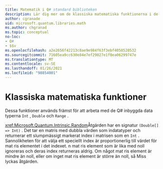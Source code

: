 ```yaml
---
title: Matematik i Q# standard biblioteken
description: Lär dig mer om de klassiska matematiska funktionerna i de Q# standard bibliotek som används med de inbyggda data typerna.
author: cgranade
uid: microsoft.quantum.libraries.math
ms.author: chgranad
ms.topic: conceptual
no-loc:
- Q#
- $$v
ms.openlocfilehash: a2e2656f42213c8ae9e984f63f3ebf4058520532
ms.sourcegitcommit: 71605ea9cc630e84e7ef29027e1f0ea06299747e
ms.translationtype: MT
ms.contentlocale: sv-SE
ms.lasthandoff: 01/26/2021
ms.locfileid: "98854001"
---
```

# <a name="classical-mathematical-functions"></a>Klassiska matematiska funktioner #

Dessa funktioner används främst för att arbeta med de Q# inbyggda data typerna `Int` , `Double` och `Range` .

<xref:Microsoft.Quantum.Intrinsic.Random>Åtgärden har en signatur `(Double[] => Int)` .
Det tar en matris med dubbla värden som indatatyper och returnerar ett slumpmässigt markerat index i matrisen som en `Int` .
Sannolikheten för att välja ett speciellt index är proportionerlig till värdet för mat ris elementet i det indexet. n mat ris element som är lika med noll ignoreras och deras index returneras aldrig.
Om något mat ris element är mindre än noll, eller om inget mat ris element är större än noll, så Miss lyckas åtgärden.
